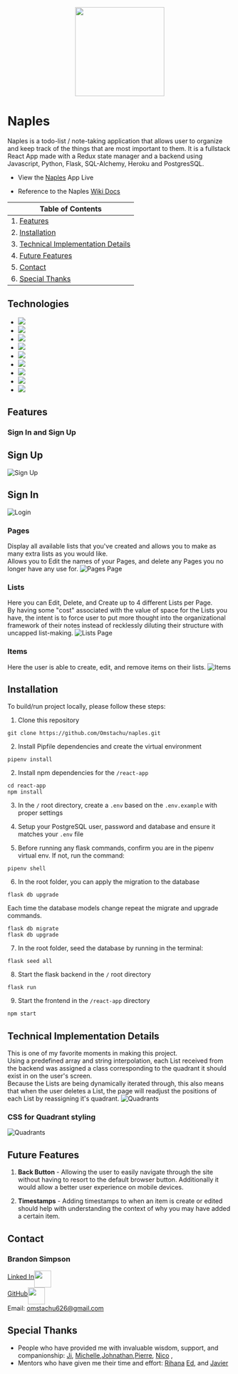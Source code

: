<p align='center'>
  <img src='./readme-assets/images/neapolitan-icecream-color-palette.png' height='200px'>
</p>

# Naples
Naples is a todo-list / note-taking application that allows user to organize and keep track of the things that are most important to them. It is a fullstack React App made with a Redux state manager and a backend using Javascript, Python, Flask, SQL-Alchemy, Heroku and PostgresSQL.

* View the <a href='https://naples-app.herokuapp.com/'>Naples</a> App Live

* Reference to the Naples <a href='https://github.com/Omstachu/naples/wiki'>Wiki Docs</a>

| Table of Contents |
| ----------------- |
| 1. [Features](#features) |
| 2. [Installation](#installation) |
| 3. [Technical Implementation Details](#technical-implementation-details) |
| 4. [Future Features](#future-features) |
| 5. [Contact](#contact) |
| 6. [Special Thanks](#special-thanks) |


## Technologies
* <a href="https://developer.mozilla.org/en-US/docs/Web/JavaScript"><img src="https://img.shields.io/badge/-JavaScript-F7DF1E?logo=JavaScript&logoColor=333333" /></a>
* <a href="https://www.postgresql.org/"><img src="https://img.shields.io/badge/-PostgreSQL-336791?logo=PostgreSQL&logoColor=white" /></a>
* <a href="https://nodejs.org/"><img src="https://img.shields.io/badge/Node.js-43853D?style=flat&logo=node.js&logoColor=white"></a>
* <a href="https://reactjs.org/"><img src="https://img.shields.io/badge/react-%2320232a.svg?style=flat&logo=react&logoColor=%2361DAFB"></a>
* <a href="https://redux.js.org/"><img src="https://img.shields.io/badge/redux-%23593d88.svg?style=flat&logo=redux&logoColor=white"></a>
* <a href="https://developer.mozilla.org/en-US/docs/Web/CSS"><img src="https://img.shields.io/badge/-CSS3-1572B6?logo=CSS3" /></a>
* <a href="https://www.python.org/"><img src="https://img.shields.io/badge/Python-3776AB?style=flat&logo=python&logoColor=white" /></a>
* <a href="https://flask.palletsprojects.com/"><img src="https://img.shields.io/badge/Flask-000000?style=flat&logo=flask&logoColor=white" /></a>
* <a href="https://www.heroku.com/home"><img src="https://img.shields.io/badge/Heroku-430098?style=flat&logo=heroku&logoColor=white" /></a>


## Features

### Sign In and Sign Up
## Sign Up
![Sign Up](./readme-assets/images/2021-09-04-18_47_55-Naples.png)
## Sign In
![Login](./readme-assets/images/2021-09-04-19_26_50-Window.png)

### Pages
Display all available lists that you've created and allows you to make as many extra lists as you would like.<br>
Allows you to Edit the names of your Pages, and delete any Pages you no longer have any use for.
![Pages Page](./readme-assets/images/2021-09-04-18_51_11-Settings.png)

### Lists
Here you can Edit, Delete, and Create up to 4 different Lists per Page. <br>
By having some "cost" associated with the value of space for the Lists you have, the intent is to force user to put more thought into the organizational framework of their notes instead of recklessly diluting their structure with uncapped list-making.
![Lists Page](./readme-assets/images/2021-09-04-19_03_35-Window.png)

### Items
Here the user is able to create, edit, and remove items on their lists.
![Items](./readme-assets/images/2021-09-04-19_25_05-Window.png)




## Installation
To build/run project locally, please follow these steps:

1. Clone this repository

```shell
git clone https://github.com/Omstachu/naples.git
```

2. Install Pipfile dependencies and create the virtual environment
```shell
pipenv install
```

2. Install npm dependencies for the `/react-app`

```shell
cd react-app
npm install
```

3. In the `/` root directory, create a `.env` based on the `.env.example` with proper settings

4. Setup your PostgreSQL user, password and database and ensure it matches your `.env` file

5. Before running any flask commands, confirm you are in the pipenv virtual env. If not, run the command:
```shell
pipenv shell
```

6. In the root folder, you can apply the migration to the database
```shell
flask db upgrade
```

Each time the database models change repeat the migrate and upgrade commands.
```shell
flask db migrate
flask db upgrade
```

7. In the root folder, seed the database by running in the terminal:
```shell
flask seed all
```

8. Start the flask backend in the `/` root directory
```shell
flask run
```

9. Start the frontend in the `/react-app` directory

```javascript
npm start
```


## Technical Implementation Details
This is one of my favorite moments in making this project. <br> Using a predefined array and string interpolation, each List received from the backend was assigned a class corresponding to the quadrant it should exist in on the user's screen.<br> Because the Lists are being dynamically iterated through, this also means that when the user deletes a List, the page will readjust the positions of each List by reassigning it's quadrant.
![Quadrants](./readme-assets/images/2021-09-04-19_30_44-index.js-Naples[WSL_Ubuntu]-Visual-Studio-Code.png)
### CSS for Quadrant styling

![Quadrants](./readme-assets/images/2021-09-04-19_34_15-index.css-Naples[WSL_Ubuntu]-Visual-Studio-Code.png)

## Future Features

1. __Back Button__ - Allowing the user to easily navigate through the site without having to resort to the default browser button. Additionally it would allow a better user experience on mobile devices.

2. __Timestamps__ - Adding timestamps to when an item is create or edited should help with understanding the context of why you may have added a certain item.


## Contact

### Brandon Simpson
<a href="https://www.linkedin.com/in/brandon-simpson-5617ab212/">Linked In<img src="./readme-assets/images/linked-in-icon.png" height="38" align="middle" /></a><br>
<a href="https://github.com/Omstachu">GitHub<img src="./readme-assets/images/github-icon.png" height="38" align="middle" /></a><br>
Email: omstachu626@gmail.com


## Special Thanks
* People who have provided me with invaluable wisdom, support, and companionship: [Ji](https://github.com/ji-k), [Michelle](https://github.com/michellekontoff),[Johnathan](https://github.com/jyih),[Pierre](https://github.com/TheGuilbotine), [Nico](https://github.com/nicopierson) ,
* Mentors who have given me their time and effort: [Rihana](https://github.com/martinson-r) [Ed](https://github.com/edherm), and [Javier](https://github.com/javiermortiz)
